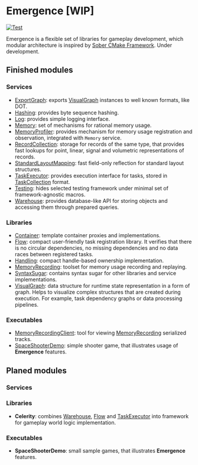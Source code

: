 # Emergence [WIP]

[![Test](https://github.com/KonstantinTomashevich/Emergence/actions/workflows/Test.yml/badge.svg?branch=master&event=push)](https://github.com/KonstantinTomashevich/Emergence/actions/workflows/Test.yml)

Emergence is a flexible set of libraries for gameplay development, which modular architecture is inspired by
[Sober CMake Framework](https://github.com/KonstantinTomashevich/Sober). Under development.

## Finished modules

### Services

- [ExportGraph](./Service/ExportGraph/README.md): exports [VisualGraph](./Library/Public/VisualGraph/README.md)
  instances to well known formats, like DOT.
- [Hashing](./Service/Hashing/README.md): provides byte sequence hashing.
- [Log](./Service/Log/README.md): provides simple logging interface.
- [Memory](./Service/Memory/README.md): set of mechanisms for rational memory usage.
- [MemoryProfiler](./Service/MemoryProfiler/README.md): provides mechanism for memory usage registration and
  observation, integrated with `Memory` service.
- [RecordCollection](./Service/RecordCollection/README.md): storage for records of the same type, that provides fast
  lookups for point, linear, signal and volumetric representations of records.
- [StandardLayoutMapping](./Service/StandardLayoutMapping/README.md): fast field-only reflection for standard layout
  structures.
- [TaskExecutor](./Service/TaskExecutor/README.md): provides execution interface for tasks, stored
  in [TaskCollection](./Library/Private/TaskCollection/README.md) format.
- [Testing](./Service/Testing/README.md): hides selected testing framework under minimal set of framework-agnostic
  macros.
- [Warehouse](./Service/Warehouse/README.md): provides database-like API for storing objects and accessing them through
  prepared queries.

### Libraries

- [Container](./Library/Public/Container/README.md): template container proxies and implementations.
- [Flow](./Library/Public/Flow/README.md): compact user-friendly task registration library. It verifies that there is no
  circular dependencies, no missing dependencies and no data races between registered tasks.
- [Handling](./Library/Public/Handling/README.md): compact handle-based ownership implementation.
- [MemoryRecording](./Library/Public/MemoryRecording/README.md): toolset for memory usage recording and replaying.
- [SyntaxSugar](./Library/Public/SyntaxSugar/README.md): contains syntax sugar for other libraries and service
  implementations.
- [VisualGraph](./Library/Public/VisualGraph/README.md): data structure for runtime state representation in a form of
  graph. Helps to visualize complex structures that are created during execution. For example, task dependency graphs or
  data processing pipelines.

### Executables

- [MemoryRecordingClient](./Executable/MemoryRecordingClient/README.md):
  tool for viewing [MemoryRecording](./Library/Public/MemoryRecording/README.md) serialized tracks.
- [SpaceShooterDemo](./Executable/SpaceShooterDemo/README.md): simple shooter game, that illustrates usage of
  **Emergence** features.

## Planed modules

### Services

### Libraries

- **Celerity**: combines [Warehouse](./Service/Warehouse/README.md), [Flow](./Library/Public/Flow/README.md)
  and [TaskExecutor](./Service/TaskExecutor/README.md) into framework for gameplay world logic implementation.

### Executables

- **SpaceShooterDemo**: small sample games, that illustrates **Emergence** features.
